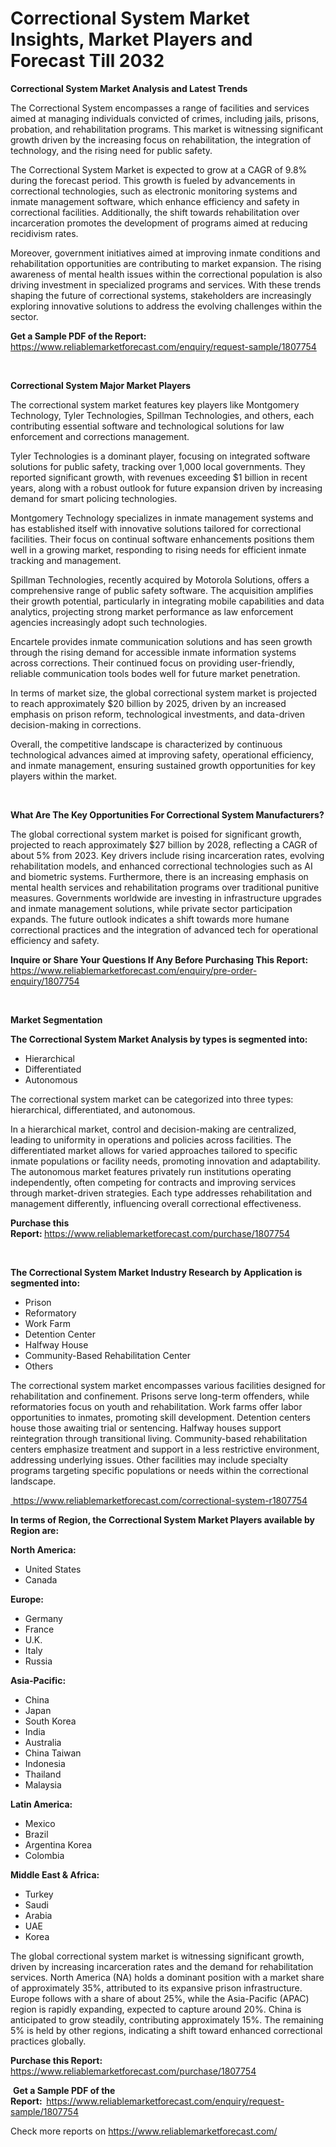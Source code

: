 <p><h1>Correctional System Market Insights, Market Players and Forecast Till 2032</h1></p><p><strong>Correctional System Market Analysis and Latest Trends</strong></p>
<p><p>The Correctional System encompasses a range of facilities and services aimed at managing individuals convicted of crimes, including jails, prisons, probation, and rehabilitation programs. This market is witnessing significant growth driven by the increasing focus on rehabilitation, the integration of technology, and the rising need for public safety.</p><p>The Correctional System Market is expected to grow at a CAGR of 9.8% during the forecast period. This growth is fueled by advancements in correctional technologies, such as electronic monitoring systems and inmate management software, which enhance efficiency and safety in correctional facilities. Additionally, the shift towards rehabilitation over incarceration promotes the development of programs aimed at reducing recidivism rates.</p><p>Moreover, government initiatives aimed at improving inmate conditions and rehabilitation opportunities are contributing to market expansion. The rising awareness of mental health issues within the correctional population is also driving investment in specialized programs and services. With these trends shaping the future of correctional systems, stakeholders are increasingly exploring innovative solutions to address the evolving challenges within the sector.</p></p>
<p><strong>Get a Sample PDF of the Report:&nbsp;</strong> <a href="https://www.reliablemarketforecast.com/enquiry/request-sample/1807754?utm_campaign=2277&utm_medium=2&utm_source=Github&utm_content=ia&utm_term=10032025&utm_id=correctional-system">https://www.reliablemarketforecast.com/enquiry/request-sample/1807754</a></p>
<p>&nbsp;</p>
<p><strong>Correctional System Major Market Players</strong></p>
<p><p>The correctional system market features key players like Montgomery Technology, Tyler Technologies, Spillman Technologies, and others, each contributing essential software and technological solutions for law enforcement and corrections management. </p><p>Tyler Technologies is a dominant player, focusing on integrated software solutions for public safety, tracking over 1,000 local governments. They reported significant growth, with revenues exceeding $1 billion in recent years, along with a robust outlook for future expansion driven by increasing demand for smart policing technologies.</p><p>Montgomery Technology specializes in inmate management systems and has established itself with innovative solutions tailored for correctional facilities. Their focus on continual software enhancements positions them well in a growing market, responding to rising needs for efficient inmate tracking and management.</p><p>Spillman Technologies, recently acquired by Motorola Solutions, offers a comprehensive range of public safety software. The acquisition amplifies their growth potential, particularly in integrating mobile capabilities and data analytics, projecting strong market performance as law enforcement agencies increasingly adopt such technologies.</p><p>Encartele provides inmate communication solutions and has seen growth through the rising demand for accessible inmate information systems across corrections. Their continued focus on providing user-friendly, reliable communication tools bodes well for future market penetration.</p><p>In terms of market size, the global correctional system market is projected to reach approximately $20 billion by 2025, driven by an increased emphasis on prison reform, technological investments, and data-driven decision-making in corrections. </p><p>Overall, the competitive landscape is characterized by continuous technological advances aimed at improving safety, operational efficiency, and inmate management, ensuring sustained growth opportunities for key players within the market.</p></p>
<p>&nbsp;</p>
<p><strong>What Are The Key Opportunities For Correctional System Manufacturers?</strong></p>
<p><p>The global correctional system market is poised for significant growth, projected to reach approximately $27 billion by 2028, reflecting a CAGR of about 5% from 2023. Key drivers include rising incarceration rates, evolving rehabilitation models, and enhanced correctional technologies such as AI and biometric systems. Furthermore, there is an increasing emphasis on mental health services and rehabilitation programs over traditional punitive measures. Governments worldwide are investing in infrastructure upgrades and inmate management solutions, while private sector participation expands. The future outlook indicates a shift towards more humane correctional practices and the integration of advanced tech for operational efficiency and safety.</p></p>
<p><strong>Inquire or Share Your Questions If Any Before Purchasing This Report:</strong> <a href="https://www.reliablemarketforecast.com/enquiry/pre-order-enquiry/1807754?utm_campaign=2277&utm_medium=2&utm_source=Github&utm_content=ia&utm_term=10032025&utm_id=correctional-system">https://www.reliablemarketforecast.com/enquiry/pre-order-enquiry/1807754</a></p>
<p>&nbsp;</p>
<p><strong>Market Segmentation</strong></p>
<p><strong>The Correctional System Market Analysis by types is segmented into:</strong></p>
<p><ul><li>Hierarchical</li><li>Differentiated</li><li>Autonomous</li></ul></p>
<p><p>The correctional system market can be categorized into three types: hierarchical, differentiated, and autonomous. </p><p>In a hierarchical market, control and decision-making are centralized, leading to uniformity in operations and policies across facilities. The differentiated market allows for varied approaches tailored to specific inmate populations or facility needs, promoting innovation and adaptability. The autonomous market features privately run institutions operating independently, often competing for contracts and improving services through market-driven strategies. Each type addresses rehabilitation and management differently, influencing overall correctional effectiveness.</p></p>
<p><strong>Purchase this Report:&nbsp;</strong><a href="https://www.reliablemarketforecast.com/purchase/1807754?utm_campaign=2277&utm_medium=2&utm_source=Github&utm_content=ia&utm_term=10032025&utm_id=correctional-system">https://www.reliablemarketforecast.com/purchase/1807754</a></p>
<p>&nbsp;</p>
<p><strong>The Correctional System Market Industry Research by Application is segmented into:</strong></p>
<p><ul><li>Prison</li><li>Reformatory</li><li>Work Farm</li><li>Detention Center</li><li>Halfway House</li><li>Community-Based Rehabilitation Center</li><li>Others</li></ul></p>
<p><p>The correctional system market encompasses various facilities designed for rehabilitation and confinement. Prisons serve long-term offenders, while reformatories focus on youth and rehabilitation. Work farms offer labor opportunities to inmates, promoting skill development. Detention centers house those awaiting trial or sentencing. Halfway houses support reintegration through transitional living. Community-based rehabilitation centers emphasize treatment and support in a less restrictive environment, addressing underlying issues. Other facilities may include specialty programs targeting specific populations or needs within the correctional landscape.</p></p>
<p><a href="https://www.reliablemarketforecast.com/correctional-system-r1807754?utm_campaign=2277&utm_medium=2&utm_source=Github&utm_content=ia&utm_term=10032025&utm_id=correctional-system">&nbsp;https://www.reliablemarketforecast.com/correctional-system-r1807754</a></p>
<p><strong>In terms of Region, the Correctional System Market Players available by Region are:</strong></p>
<p>
    <p> <strong> North America: </strong>
        <ul>
            <li>United States</li>
            <li>Canada</li>
        </ul>
        </p> 
    <p> <strong> Europe: </strong>
        <ul>
            <li>Germany</li>
            <li>France</li>
            <li>U.K.</li>
            <li>Italy</li>
            <li>Russia</li>
        </ul>
        </p> 
    <p> <strong> Asia-Pacific: </strong>
        <ul>
            <li>China</li>
            <li>Japan</li>
            <li>South Korea</li>
            <li>India</li>
            <li>Australia</li>
            <li>China Taiwan</li>
            <li>Indonesia</li>
            <li>Thailand</li>
            <li>Malaysia</li>
        </ul>
        </p> 
    <p> <strong> Latin America: </strong>
        <ul>
            <li>Mexico</li>
            <li>Brazil</li>
            <li>Argentina Korea</li>
            <li>Colombia</li>
        </ul>
        </p> 
    <p> <strong> Middle East & Africa: </strong>
        <ul>
            <li>Turkey</li>
            <li>Saudi</li>
            <li>Arabia</li>
            <li>UAE</li>
            <li>Korea</li>
        </ul>
    </p>
    </p>
<p><p>The global correctional system market is witnessing significant growth, driven by increasing incarceration rates and the demand for rehabilitation services. North America (NA) holds a dominant position with a market share of approximately 35%, attributed to its expansive prison infrastructure. Europe follows with a share of about 25%, while the Asia-Pacific (APAC) region is rapidly expanding, expected to capture around 20%. China is anticipated to grow steadily, contributing approximately 15%. The remaining 5% is held by other regions, indicating a shift toward enhanced correctional practices globally.</p></p>
<p><strong>Purchase this Report: </strong><a href="https://www.reliablemarketforecast.com/purchase/1807754?utm_campaign=2277&utm_medium=2&utm_source=Github&utm_content=ia&utm_term=10032025&utm_id=correctional-system">https://www.reliablemarketforecast.com/purchase/1807754</a></p>
<p>&nbsp;<strong>Get a Sample PDF of the Report:&nbsp;&nbsp;</strong><a href="https://www.reliablemarketforecast.com/enquiry/request-sample/1807754?utm_campaign=2277&utm_medium=2&utm_source=Github&utm_content=ia&utm_term=10032025&utm_id=correctional-system">https://www.reliablemarketforecast.com/enquiry/request-sample/1807754</a></p>
<p><strong></strong></p>
<p>Check more reports on <a href="https://www.reliablemarketforecast.com/?utm_campaign=2277&utm_medium=2&utm_source=Github&utm_content=ia&utm_term=10032025&utm_id=correctional-system">https://www.reliablemarketforecast.com/</a></p>